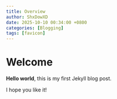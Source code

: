 ```yaml
---
title: Overview
author: ShxDowXD
date: 2025-10-10 00:34:00 +0800
categories: [Blogging]
tags: [favicon]
---
```

# Welcome

**Hello world**, this is my first Jekyll blog post.

I hope you like it!
